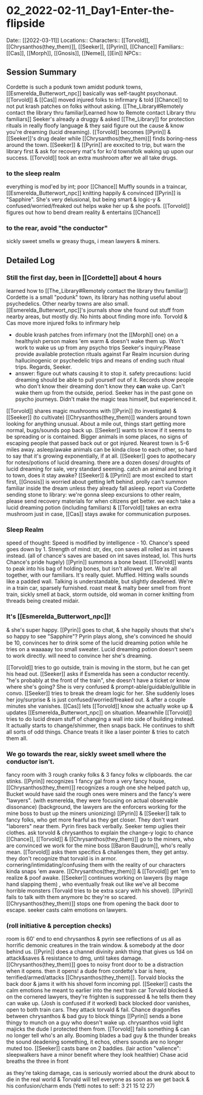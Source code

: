 # 02_2022-02-11_Day1-Enter-the-flipside
Date:: [[2022-03-11]]
Locations::
Characters:: [[Torvold]], [[Chrysanthos(they_them)]], [[Seeker]], [[Pyrin]], [[Chance]] 
Familiars:: [[Cas]], [[Morph]], [[Gnosis]], [[Neme]], [[Ein]]
NPCs:: 

## Session Summary
Cordette is such a podunk town amidst podunk towns, [[Esmerelda_Butterwort_npc]] basically was self-taught psychonaut. [[Torvold]] & [[Cas]] moved injured folks to infirmary & told [[Chance]] to not put krash patches on folks without asking.
[[The_Library#Remotely contact the library thru familiar|Learned how to Remote contact Library thru familiars]]
	Seeker's already a druggy & asked [[The_Library]] for protection rituals in really floofy language & they said figure out the cause & know you're dreaming (lucid dreaming).
[[Torvold]] becomes [[Pyrin]] & [[Seeker]]'s drug dealer while [[Chrysanthos(they_them)]] finds boring-ness around the town.
[[Seeker]] & [[Pyrin]] are exxcited to trip, but warn the library first & ask for recovery mat's for ko'd townsfolk waking up upon our success. [[Torvold]] took an extra mushroom after we all take drugs.
### to the sleep realm
everything is mod'ed by int; poor [[Chance]]
Muffly sounds in a traincar, [[Esmerelda_Butterwort_npc]] knitting happily & convinced [[Pyrin]] is "Sapphire". She's very delusional, but being smart & logic-y & confused/worried/freaked out helps wake her up & she poofs.
[[Torvold]] figures out how to bend dream reality & entertains [[Chance]] 
### to the rear, avoid "the conductor"
sickly sweet smells w greasy thugs, i mean lawyers & miners.


## Detailed Log
### Still the first day, been in [[Cordette]] about 4 hours
learned how to [[The_Library#Remotely contact the library thru familiar]]
Cordette is a small "podunk" town, its library has nothing useful about psychedelics. Other nearby towns are also small. [[Esmerelda_Butterwort_npc]]'s journals show she found out stuff from nearby areas, but mostly diy. No hints about finding more info.
Torvold & Cas move more injured folks to infirmary help
- double krash patches from infirmary (not the [[Morph]] one) on a healthyish person makes 'em warm & doesn't wake them up. Won't work to wake us up from any psycho trips
Seeker's inquiry:Please provide available protection rituals against Far Realm incursion during hallucinogenic or psychedelic trips and means of ending such ritual trips. Regards, Seeker.
- answer: figure out whats causing it to stop it. safety precautions: lucid dreaming should be able to pull yourself out of it. Records show people who don't know their dreaming don't know they **can** wake up. Can't wake them up from the outside, period.
Seeker has in the past gone on psycho journeys. Didn't make the magic teas himself, but experienced it.

[[Torvold]] shares magic mushrooms with [[Pyrin]] (to investigate) & [[Seeker]] (to cultivate)
[[Chrysanthos(they_them)]] wanders around town looking for anything unusual. About a mile out, things start getting more normal, bugs/sounds pop back up. [[Seeker]] wants to know if it seems to be spreading or is contained. Bigger animals in some places, no signs of escaping people that passed back out or got injured. Nearest town is 5-6 miles away. asleep/awake animals can be kinda close to each other, so hard to say that it's growing exponentially, if at all.
[[Seeker]] goes to apothecary for notes/potions of lucid dreaming. there are a dozen doses/ droughts of lucid dreaming for sale, very standard seeming.
catch an animal and bring it to town, does it stay awake?
[[Seeker]] & [[Pyrin]] are most excited to start first, [[Gnosis]] is worried about getting left behind. prolly can't summon familiar inside the dream unless they already fall asleep.
report via Cordette sending stone to library: we're gonna sleep excursions to other realm, please send recovery materials for when citizens get better.
we each take a lucid dreaming potion (including familiars) & [[Torvold]] takes an extra mushroom just in case, [[Cas]] stays awake for communication purposes.

### Sleep Realm
speed of thought: Speed is modified by intelligence - 10. Chance's speed goes down by 1.
Strength of mind: str, dex, con saves all rolled as int saves instead. (all of chance's saves are based on int saves instead, lol. This hurts Chance's pride hugely)
[[Pyrin]] summons a bone beast. [[Torvold]] wants to peak into his bag of holding bones, but isn't allowed yet.
We're all together, with our familiars.
It's really quiet. Muffled. Hitting walls sounds like a padded wall. Talking is understandable, but slightly deadened. We're in a train car, sparsely furnished. roast meat & malty beer smell from front train, sickly smell at back, storm outside, old woman in corner knitting from threads being created midair. 
### It's [[Esmerelda_Butterwort_npc]]! 
& she's super happy. [[Pyrin]] goes to chat, & she happily shouts that she's so happy to see "Sapphire"? Pyrin plays along, she's convinced he should be 10, convinces her to drink some of the lucid dreaming potion while he tries on a waaaaay too small sweater. Lucid dreaming potion doesn't seem to work directly. will need to convince her she's dreaming.

[[Torvold]] tries to go outside, train is moving in the storm, but he can get his head out.
[[Seeker]] asks if Esmerelda has seen a conductor recently. "he's probably at the front of the train", she doesn't have a ticket or know where she's going? She is very confused & prompt-able/guidable/gullible in convo. [[Seeker]] tries to break the dream logic for her. She suddenly loses her joy/surprise & is just confused/worried/freaked out. & after a couple minutes she vanishes. [[Cas]] lets [[Torvold]] know she actually woke up & updates [[Esmerelda_Butterwort_npc]] on situation.
Meanwhile [[Torvold]] tries to do lucid dream stuff of changing a wall into side of building instead. It actually starts to change/shimmer, then snaps back. He continues to shift all sorts of odd things. Chance treats it like a laser pointer & tries to catch them all.  

### We go towards the rear, sickly sweet smell where the conductor isn't. 
fancy room with 3 rough cranky folks & 3 fancy folks w clipboards. the car stinks. [[Pyrin]] recognizes 1 fancy gal from a very fancy house, [[Chrysanthos(they_them)]] recognizes a rough one she helped patch up, Bucket would have said the rough ones were miners and the fancy's were "lawyers".
(with esmerelda, they were focusing on actual observable dissonance)
(background, the lawyers are the enforcers working for the mine boss to bust up the miners unionizing)
[[Pyrin]] & [[Seeker]] talk to fancy folks, who get more fearful as they get closer. They don't want "laborers" near them. Pyrin fires back verbally. Seeker temp uglies their clothes.
ask torvold & chrysanthos to explain the change-y logic to chance
[[Chance]], [[Torvold]] & [[Chrysanthos(they_them)]] go to the miners, who are convinced we work for the mine boss [[Baron Baudrum]], who's really mean. [[Torvold]] asks them specifics & challenges them, they get antsy. they don't recognize that torvald is in armor. cornering/intimidating/confusing them with the reality of our characters kinda snaps 'em aware. [[Chrysanthos(they_them)]] & [[Torvold]] get 'em to realize & poof awake.
[[Seeker]] continues working on lawyers (by mage hand slapping them) , who eventually freak out like we've all become horrible monsters (Torvald tries to be extra scary with his shovel). [[Pyrin]] fails to talk with them anymore bc they're so scared. [[Chrysanthos(they_them)]] stops one from opening the back door to escape.
seeker casts calm emotions on lawyers.

### (roll initiative & perception checks) 
room is 60' end to end
chrysanthos & pyrin see reflections of us all as horrific demonic creatures in the train window. & somebody at the door behind us.
[[Pyrin]] does a channel divinity ankh thing that gives us 1d4 on attack&saves & resistance to dmg, until takes damage.
[[Chrysanthos(they_them)]] goes to noisy front door to be a distraction when it opens. then it opens! a dude from cordette's bar is here, terrified/armed/attacks [[Chrysanthos(they_them)]]. Torvald blocks the back door & jams it with his shovel form incoming ppl. [[Seeker]] casts the calm emotions he meant to earlier into the next train car Torvald blocked & on the cornered lawyers, they're frighten is suppressed & he tells them they can wake up. (Josh is confused if it worked)
back blocked door vanishes, open to both train cars. They attack torvald & fail.
Chance dragonifies between chrysanthos & bad guy to block things
[[Pyrin]] sends a bone thingy to munch on a guy who doesn't wake up. chrysanthos void light majicks the dude I protected them from. [[Torvold]] fails something & can no longer tell who's an ally. Booming blades a bad guy & the thunder breaks the sound deadening something, it echos, others sounds are no longer muted too. [[Seeker]] casts bane on 2 baddies. (lair action "valience": sleepwalkers have a minor benefit where they look healthier) Chase acid breaths the three in front

as they're taking damage, cas is seriously worried about the drunk about to die in the real world & Torvald will tell everyone as soon as we get back & his confusion/charm ends
(Yetti notes to self: 3 21 15 12 27)





